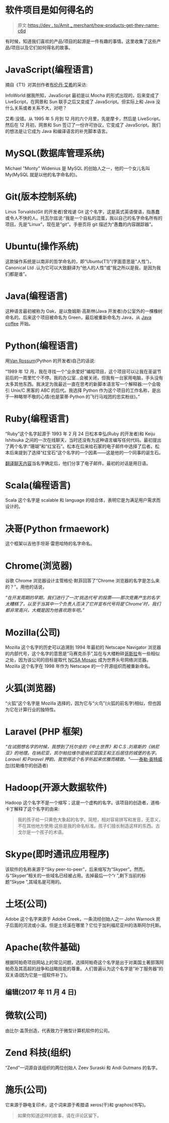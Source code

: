 # 软件项目是如何得名的

> 原文:[https://dev . to/Amit _ merchant/how-products-get-they-name-c6d](https://dev.to/amit_merchant/how-products-got-their-name-c6d)

有时候，知道我们喜欢的产品/项目的起源是一件有趣的事情。这里收集了这些产品/项目以及它们如何得名的故事。

# JavaScript(编程语言)

摘自《T1》对其创作者[布伦丹·艾希](http://en.wikipedia.org/wiki/Brendan_Eich)的采访:

InfoWorld:据我所知，JavaScript 最初是以 Mocha 的形式出现的，后来变成了 LiveScript，在网景和 Sun 联手之后又变成了 JavaScript。但实际上和 Java 没什么关系或者关系不大，对吧？

艾希:没错。从 1995 年 5 月到 12 月的六个月里，先是摩卡，然后是 LiveScript。然后在 12 月初，网景和 Sun 签订了一份许可协议，它变成了 JavaScript。我们的想法是让它成为 Java 和编译语言的补充脚本语言。

# MySQL(数据库管理系统)

Michael "Monty" Widenius 是 MySQL 的创始人之一，他的一个女儿名叫 My(MySQL 就是以他的名字命名的)。

# Git(版本控制系统)

Linus Torvalds(Git 的开发者)曾戏谑 Git 这个名字，这是英式英语俚语，指愚蠢或令人不快的人。托瓦尔兹说:“我是一个自私的混蛋，我以自己的名字命名所有的项目。先是“Linux”，现在是“git”。手册页将 git 描述为“愚蠢的内容跟踪器”。

# Ubuntu(操作系统)

这款操作系统是以南非的哲学命名的，即“Ubuntu(T1)”(字面意思是“人性”)，Canonical Ltd .认为它可以大致翻译为“他人的人性”或“我之所以是我，是因为我们都是谁”。

# Java(编程语言)

这种语言最初被称为 Oak，是以詹姆斯·高斯林(Java 开发者)办公室外的一棵橡树命名的。后来这个项目被命名为 Green，最后被重新命名为 Java，从 [Java coffee](https://en.wikipedia.org/wiki/Java_coffee) 开始。

# Python(编程语言)

用[Van Rossum](https://en.wikipedia.org/wiki/Guido_van_Rossum)(Python 的开发者)自己的话说:

“1989 年 12 月，我在寻找一个“业余爱好”编程项目，这个项目可以让我在圣诞节前后的一周里忙个不停。我的办公室...会被关闭，但我有一台家用电脑，手头没有太多其他东西。我决定为我最近一直在思考的新脚本语言写一个解释器:一个会吸引 Unix/C 黑客的 ABC 的后代。我选择 Python 作为这个项目的工作名称，是出于一种略带不敬的心情(也是蒙蒂·Python 的飞行马戏团的忠实粉丝)。”

# Ruby(编程语言)

“Ruby”这个名字起源于 1993 年 2 月 24 日松本幸弘(Ruby 的开发者)和 Keiju Ishitsuka 之间的一次在线聊天，当时还没有为这种语言编写任何代码。最初提出了两个名字:“珊瑚”和“红宝石”。松本在后来给石冢的电子邮件中选择了后者。松本后来提到了选择“红宝石”这个名字的一个因素——这是他的一个同事的诞生石。

[翻译聊天内容](http://blade.nagaokaut.ac.jp/cgi-bin/scat.rb/ruby/ruby-talk/88819)当名字确定后，他们分享了电子邮件。最初的对话是用日语。

# Scala(编程语言)

Scala 这个名字是 scalable 和 language 的结合体，表明它是为满足用户需求而设计的。

# 决哥(Python frmaework)

这个框架以吉他手坦哥·雷恩哈特的名字命名。

# Chrome(浏览器)

谷歌 Chrome 浏览器设计主管格伦·默菲回答了“Chrome 浏览器的名字是怎么来的？”。用他的话说，

*“在开发周期的早期，我们进行了一次‘挑选代号’的投票——那次竞赛产生的名字太糟糕了，以至于当其中一个负责人否决了它并宣布代号将是‘Chrome’时，我们都非常高兴，大概是因为他喜欢跑车吧。”*

# Mozilla(公司)

Mozilla 这个名字的历史可以追溯到 1994 年最初的 Netscape Navigator 浏览器的内部代号，这个名字的意思是“马赛克杀手”,旨在与大楼粉碎[哥斯拉](https://en.wikipedia.org/wiki/Godzilla)有一些相似之处，因为该公司的目标是取代 [NCSA Mosaic](https://en.wikipedia.org/wiki/Mosaic_(web_browser)) 成为世界头号网络浏览器。Mozilla 这个名字在 1998 年作为 Netscape 的一个开源组织而被重新命名。

# 火狐(浏览器)

“火狐”这个名字是 Mozilla 选择的，因为它与“火鸟”(火狐的前名字)相似，但也因为它在计算行业的独特性。

# Laravel (PHP 框架)

*“在试图想名字的时候，我想到了托尔金的《中土世界》和 C.S .刘易斯的《纳尼亚》的地理。在纳尼亚，凯尔帕拉维尔是纳尼亚国王和王后居住的城堡的名字。Laravel 和 Paravel 押韵。我觉得这个名字听起来优雅而精致。"*——[泰勒·奥特威尔](https://twitter.com/taylorotwell)(拉勒维尔的创造者)

# Hadoop(开源大数据软件)

Hadoop 这个名字不是一个缩写；这是一个虚构的名字。该项目的创造者，道格·卡丁解释了这个名字的由来:

> 我的孩子给一只黄色大象起的名字。简短，相对容易拼写和发音，无意义，不在其他地方使用:这些是我的命名标准。孩子们擅长制造这样的东西。古戈尔是一个孩子的术语。

# Skype(即时通讯应用程序)

该软件的名称来源于“Sky peer-to-peer”，后来缩写为“Skyper”。然而，与“Skyper”相关的一些域名已经被占用。去掉最后一个“r ”,剩下当前的标题“Skype ”,其域名是可用的。

# 土坯(公司)

Adobe 这个名字来源于 Adobe Creek，一条流经创始人之一 John Warnock 房子后面的河流或小溪。但是土坯溪在哪里？它位于加利福尼亚州的洛斯阿尔托斯。

# Apache(软件基础)

根据阿帕奇项目网站上的常见问题，选择阿帕奇这个名字是出于对美国土著部落阿帕奇及其高超的战争和战略技能的尊重。人们普遍认为这个名字是“补丁服务器”的双关语(因为它是一组软件补丁)。

## 编辑(2017 年 11 月 4 日)

# 微软(公司)

由比尔·盖茨创造，代表致力于微型计算机软件的公司。

# Zend 科技(组织)

“Zend”一词源自该组织的两位创始人 Zeev Suraski 和 Andi Gutmans 的名字。

# 施乐(公司)

它来源于静电复印术，这个词来源于希腊语 xeros(干)和 graphos(书写)。

> 如果你知道这样的故事，请在评论区留下。